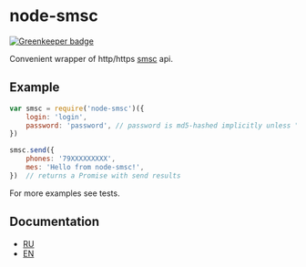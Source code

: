 node-smsc
=========

[![Greenkeeper badge](https://badges.greenkeeper.io/rmdm/node-smsc.svg)](https://greenkeeper.io/)

Convenient wrapper of http/https [smsc](https://smsc.ru/) api.

Example
-------

```javascript
var smsc = require('node-smsc')({
    login: 'login',
    password: 'password', // password is md5-hashed implicitly unless "hashed" option is passed.
})

smsc.send({
    phones: '79XXXXXXXXX',
    mes: 'Hello from node-smsc!',
})  // returns a Promise with send results
```

For more examples see tests.

Documentation
-------------

- [RU](./docs/ru/README.md)
- [EN](./docs/en/README.md)
